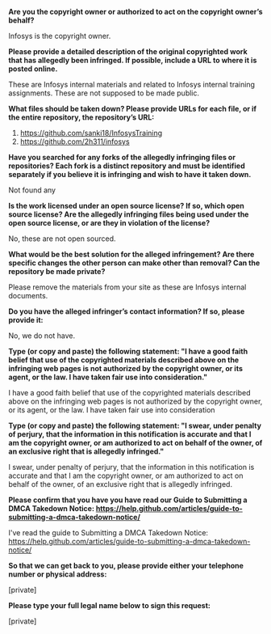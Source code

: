 **Are you the copyright owner or authorized to act on the copyright owner’s behalf?**

Infosys is the copyright owner.

**Please provide a detailed description of the original copyrighted work that has allegedly been infringed. If possible, include a URL to where it is posted online.**

These are Infosys internal materials and related to Infosys internal training assignments. These are not supposed to be made public.

**What files should be taken down? Please provide URLs for each file, or if the entire repository, the repository’s URL:**

1) https://github.com/sanki18/InfosysTraining  
2) https://github.com/2h311/infosys

**Have you searched for any forks of the allegedly infringing files or repositories? Each fork is a distinct repository and must be identified separately if you believe it is infringing and wish to have it taken down.**  

Not found any

**Is the work licensed under an open source license? If so, which open source license? Are the allegedly infringing files being used under the open source license, or are they in violation of the license?**

No, these are not open sourced.

**What would be the best solution for the alleged infringement? Are there specific changes the other person can make other than removal? Can the repository be made private?**

Please remove the materials from your site as these are Infosys internal documents.

**Do you have the alleged infringer’s contact information? If so, please provide it:**

No, we do not have.

**Type (or copy and paste) the following statement: "I have a good faith belief that use of the copyrighted materials described above on the infringing web pages is not authorized by the copyright owner, or its agent, or the law. I have taken fair use into consideration."**

I have a good faith belief that use of the copyrighted materials described above on the infringing web pages is not authorized by the copyright owner, or its agent, or the law. I have taken fair use into consideration

**Type (or copy and paste) the following statement: "I swear, under penalty of perjury, that the information in this notification is accurate and that I am the copyright owner, or am authorized to act on behalf of the owner, of an exclusive right that is allegedly infringed."**

I swear, under penalty of perjury, that the information in this notification is accurate and that I am the copyright owner, or am authorized to act on behalf of the owner, of an exclusive right that is allegedly infringed.

**Please confirm that you have you have read our Guide to Submitting a DMCA Takedown Notice: https://help.github.com/articles/guide-to-submitting-a-dmca-takedown-notice/**

I've read the guide to Submitting a DMCA Takedown Notice: https://help.github.com/articles/guide-to-submitting-a-dmca-takedown-notice/

**So that we can get back to you, please provide either your telephone number or physical address:**

[private]

**Please type your full legal name below to sign this request:**

[private]
